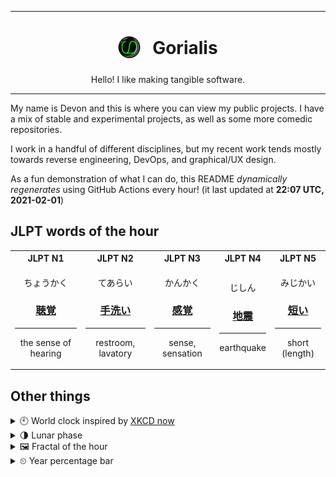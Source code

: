 ***

<h1 align="center">
<sub>
    <img src="readme/resources/avatar.png" height="36">
</sub>
&nbsp;
Gorialis
</h1>
<p align="center">
Hello! I like making tangible software.
</p>

***

My name is Devon and this is where you can view my public projects. I have a mix of stable and experimental projects, as well as some more comedic repositories.

I work in a handful of different disciplines, but my recent work tends mostly towards reverse engineering, DevOps, and graphical/UX design.

As a fun demonstration of what I can do, this README *dynamically regenerates* using GitHub Actions every hour! (it last updated at **22:07 UTC, 2021-02-01**)

<h2>JLPT words of the hour</h2>
<table>
    <tr>
        <th>JLPT N1</th>
        <th>JLPT N2</th>
        <th>JLPT N3</th>
        <th>JLPT N4</th>
        <th>JLPT N5</th>
    </tr>
    <tr>
        <td>
            <p align="center">ちょうかく</p>
            <h3 align="center"><b><a href="https://jisho.org/search/%E8%81%B4%E8%A6%9A">聴覚</a></b></h3>
            <hr>
            <p align="center">the sense of hearing</p>
        </td>
        <td>
            <p align="center">てあらい</p>
            <h3 align="center"><b><a href="https://jisho.org/search/%E6%89%8B%E6%B4%97%E3%81%84">手洗い</a></b></h3>
            <hr>
            <p align="center">restroom,<wbr> lavatory</p>
        </td>
        <td>
            <p align="center">かんかく</p>
            <h3 align="center"><b><a href="https://jisho.org/search/%E6%84%9F%E8%A6%9A">感覚</a></b></h3>
            <hr>
            <p align="center">sense,<wbr> sensation</p>
        </td>
        <td>
            <p align="center">じしん</p>
            <h3 align="center"><b><a href="https://jisho.org/search/%E5%9C%B0%E9%9C%87">地震</a></b></h3>
            <hr>
            <p align="center">earthquake</p>
        </td>
        <td>
            <p align="center">みじかい</p>
            <h3 align="center"><b><a href="https://jisho.org/search/%E7%9F%AD%E3%81%84">短い</a></b></h3>
            <hr>
            <p align="center">short (length)</p>
        </td>
    </tr>
</table>

<h2>Other things</h2>
<details>
<summary>🕙  World clock inspired by <a href="https://xkcd.com/now">XKCD now</a></summary>

> <img src="generated/now.png" width="512">

</details>
<details>
<summary>🌗 Lunar phase</summary>

The moon is approximately 68.80% through its phase (Last Quarter).

</details>
<details>
<summary>&#x1f5bc; Fractal of the hour</summary>

> <img src="generated/fractal.png" width="512">

</details>
<details>
<summary>&#x23f2; Year percentage bar</summary>
<pre><code>2021 [█▁▁▁▁▁▁▁▁▁▁▁▁▁▁▁▁▁▁▁] 8.75%</code></pre>
</details>
